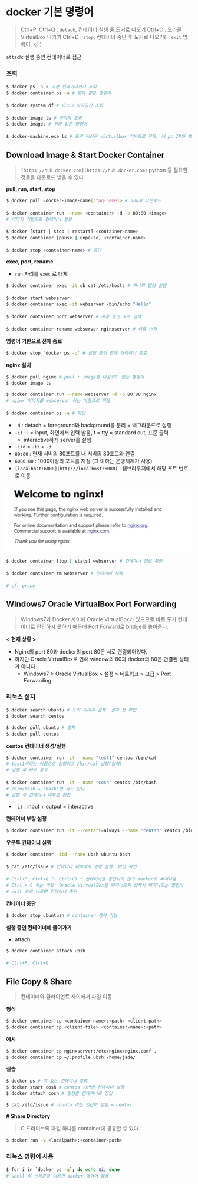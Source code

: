 # docker 기본 명령어

> Ctrl+P, Ctrl+Q : `detach`, 컨테이너 실행 중 도커로 나오기
Ctrl+C : 오라클 VirtualBox 나가기
Ctrl+D : `stop`, 컨테이너 중단 후 도커로 나오기(= `exit` 명령어, kill)

`attach`: 실행 중인  컨테이너로 접근
> 

### 조회

```bash
$ docker ps -a # 이전 컨테이너까지 조회
$ docker container ps -a # 위와 같은 명령어

$ docker system df # 디스크 차지공간 조회

$ docker image ls # 이미지 조회
$ docker images # 위와 같은 명령어

$ docker-machine.exe ls # 도커 머신은 virtualbox 기반으로 작동, 내 pc IP와 별도의 IP로 동작
```

## Download Image & Start Docker Container

> `[https://hub.docker.com](https://hub.docker.com)`
python 등 필요한 것들을 다운로드 받을 수 있다.
> 

**pull, run, start, stop**

```bash
$ docker pull <docker-image-name[:tag-name]> # 이미지 다운로드

$ docker container run --name <container> -d -p 80:80 <image>
# 이미지 기반으로 컨테이너 실행

$ docker [start | stop | restart] <container-name>
$ docker container [pause | unpause] <container-name>

$ docker stop <container-name> # 중단
```

**exec, port, rename**

- `run` 자리를 `exec` 로 대체

```bash
$ docker container exec -it ub cat /etc/hosts # 하나의 명령 실행

$ docker start webserver
$ docker container exec -it webserver /bin/echo "Hello"

$ docker container port webserver # 사용 중인 포트 검색

$ docker container rename webserver nginxserver # 이름 변경
```

**명령어 기반으로 전체 종료**

```bash
$ docker stop `docker ps -q` # 실행 중인 전체 컨테이너 종료
```

**nginx 설치**

```bash
$ docker pull nginx # pull : image를 다운로드 받는 명령어
$ docker image ls
```

```bash
$ docker container run --name webserver -d -p 80:80 nginx
# nginx 이미지를 webserver 라는 이름으로 띄움

$ docker container ps -a # 확인
```

- `-d` : detach = foreground와 background를 분리 = 백그라운드로 실행
- `-it` : i = input, 화면에서 입력 받음, t = tty = standard out, 표준 출력
    - interactive하게 server를 실행
- `-itd` = `-it` + `-d`
- `80:80` : 현재 서버의 80포트를 내 서버의 80포트와 연결
- `6080:80` : 1000이상의 포트를 지정 (그 이하는 운영체제가 사용)
- `[localhost:6080](http://localhost:6080)` : 웹브라우저에서 해당 포트 번호로 이동

![image-20220709235455818](docker_basic_command.assets/image-20220709235455818.png)

```bash
$ docker container [top | stats] webserver # 컨테이너 정보 확인

$ docker container rm webserver # 컨테이너 삭제

# cf. prune
```

## Windows7 Oracle VirtualBox Port Forwarding

> Windows7과 Docker 사이에 Oracle VirtualBox가 있으므로 바로 도커 컨테이너로 진입하지 못하기 때문에 Port Forward로 bridge를 놓아준다.
> 

< **현재 상황 >**

- Nginx의 port 80과 docker의 port 80은 서로 연결되어있다.
- 하지만 Oracle VirtualBox로 인해 window의 80과 docker의 80은 연결된 상태가 아니다.
    - Windows7 > Oracle VirtualBox > 설정 > 네트워크 > 고급 > Port Forwarding
    

### 리눅스 설치

```bash
$ docker search ubuntu # 도커 이미지 검색: 설치 전 확인
$ docker search centos
```

```bash
$ docker pull ubuntu # 설치
$ docker pull centos
```

**centos 컨테이너 생성/실행**

```bash
$ docker container run -it --name "test1" centos /bin/cal
# test1이라는 이름으로 실행하고 /bin/cal 실행(달력)
# 실행 후 바로 종료

$ docker container run -it --name "cosh" centos /bin/bash
# /bin/bash = 'bash'만 써도 된다
# 실행 후 컨테이너 내부로 진입
```

- `-it` : input + output = interactive

**컨테이너 부팅 설정**

```bash
$ docker container run -it --restart=always --name "centsh" centos /bin/bash
```

**우분투 컨테이너 실행**

```bash
$ docker container -itd --name ubsh ubuntu bash

$ cat /etc/issue # 컨테이너 내부에서 명령 실행: 버전 확인

# Ctrl+P, Ctrl+Q (+ Ctrl+C) : 컨테이너를 중단하지 않고 docker로 빠져나옴
# Ctrl + C 하는 이유: Oracle VirtualBox를 빠져나오지 못해서 빠져나오는 명령어
# exit 으로 나오면 컨테이너 중단
```

**컨테이너 중단**

```bash
$ docker stop ubuntush # container 생략 가능
```

**실행 중인 컨테이너에 들어가기**

- attach

```bash
$ docker container attach ubsh

# Ctrl+P, Ctrl+Q
```

## File Copy & Share

> 컨테이너와 클라이언트 사이에서 파일 이동
> 

**형식**

```bash
$ docker container cp <container-name>:<path> <client-path>
$ docker container cp <client-file> <container-name>:<path>
```

**예시**

```bash
$ docker container cp nginxserver:/etc/nginx/nginx.conf .
$ docker container cp ~/.profile ubsh:/home/jade/
```

**실습**

```bash
$ docker ps # 떠 있는 컨테이너 조회
$ docker start cosh # centos 기반의 컨테이너 실행
$ docker attach cosh # 실행한 컨테이너로 진입
```

```bash
$ cat /etc/issue # ubuntu 라는 언급이 없음 = centos
```

**# Share Directory**

> C 드라이브의 파일 하나를 container에 공유할 수 있다.
> 

```bash
$ docker run -v <localpath>:<container-path>
```

### 리눅스 명령어 사용

```bash
$ for i in `docker ps -q`; do echo $i; done
# shell 의 반복문을 이용한 docker 명령어 활용
```